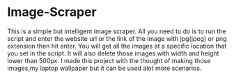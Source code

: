 # Image-Scraper

This is a simple but intelligent image scraper.
All you need to do is to run the script and enter the website url or the link of the image with jpg(jpeg) or png extension then hit enter.
You will get all the images at a specific location that you set in the script.
It will also delete those images with width and height lower than 500px.
I made this project with the thought of making those images,my laptop wallpaper but it can be used alot more scenarios.
